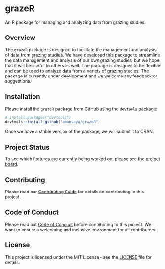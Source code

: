 # grazeR
An R package for managing and analyzing data from grazing studies.

## Overview

The `grazeR` package is designed to facilitate the management and analysis of data from grazing studies. We have developed this package to streamline the data management and analysis of our own grazing studies, but we hope that it will be useful to others as well. The package is designed to be flexible and can be used to analyze data from a variety of grazing studies. The package is currently under development and we welcome any feedback or suggestions.

## Installation

Please install the `grazeR` package from GitHub using the `devtools` package:

```r
# install.packages("devtools")
devtools::install_github("amantaya/grazeR")
```

Once we have a stable version of the package, we will submit it to CRAN.

## Project Status

To see which features are currently being worked on, please see the [project board](@grazeR).

## Contributing

Please read our [Contributing Guide](CONTRIBUTING.md) for details on contributing to this project.

## Code of Conduct

Please read out [Code of Conduct](CODE_OF_CONDUCT.md) before contributing to this project. We want to ensure a welcoming and inclusive environment for all contributors.

## License

This project is licensed under the MIT License - see the [LICENSE](LICENSE) file for details.
